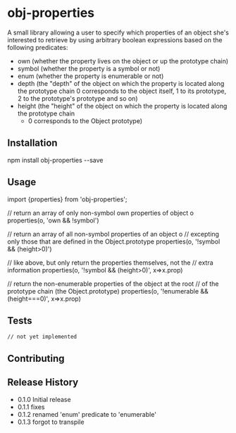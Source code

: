 obj-properties
=========

A small library allowing a user to specify which properties of an
object she's interested to retrieve by using arbitrary boolean expressions
based on the following predicates:

* own (whether the property lives on the object or up the prototype chain)
* symbol (whether the property is a symbol or not)
* enum (whether the property is enumerable or not)
* depth (the "depth" of the object on which the property is located along the prototype chain
        0 corresponds to the object itself, 1 to its prototype, 2 to the prototype's prototype
         and so on)
* height (the "height" of the object on which the property is located along the prototype chain
     - 0 corresponds to the Object prototype)

## Installation

  npm install obj-properties --save

## Usage

  import {properties} from 'obj-properties';

  // return an array of only non-symbol own properties of object o
  properties(o, 'own && !symbol')

  // return an array of all non-symbol properties of an object o
  // excepting only those that are defined in the Object.prototype
  properties(o, '!symbol && (height>0)')

  // like above, but only return the properties themselves, not the
  // extra information
  properties(o, '!symbol && (height>0)', x=>x.prop)

  // return the non-enumerable properties of the object at the root
  // of the prototype chain (the Object.prototype)
  properties(o, '!enumerable && (height===0)', x=>x.prop)

## Tests

    // not yet implemented

## Contributing



## Release History

* 0.1.0 Initial release
* 0.1.1 fixes
* 0.1.2 renamed 'enum' predicate to 'enumerable'
* 0.1.3 forgot to transpile